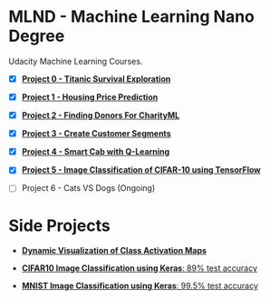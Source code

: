 # MLND - Machine Learning Nano Degree

Udacity Machine Learning Courses.

- [x] [**Project 0 - Titanic Survival Exploration**](https://github.com/mtyylx/MLND/blob/master/P0_Titanic/titanic_survival_exploration.ipynb)  

- [x] [**Project 1 - Housing Price Prediction**](https://github.com/mtyylx/MLND/blob/master/P1_Boston_Housing/boston_housing.ipynb)

- [x] [**Project 2 - Finding Donors For CharityML**](https://github.com/mtyylx/MLND/blob/master/P2_Finding_Donors/finding_donors.ipynb)

- [x] [**Project 3 - Create Customer Segments**](https://github.com/mtyylx/MLND/blob/master/P3_Create_Customer_Segments/customer_segments.ipynb)

- [x] [**Project 4 - Smart Cab with Q-Learning**](https://github.com/mtyylx/MLND/blob/master/P4_Smart_Cab/smartcab.ipynb)

- [x] [**Project 5 - Image Classification of CIFAR-10 using TensorFlow**](https://github.com/mtyylx/MLND/blob/master/P5_Image_Classification/image_classification_ZH-CN.ipynb)

- [ ] Project 6 - Cats VS Dogs (Ongoing)

# Side Projects

- [**Dynamic Visualization of Class Activation Maps**](https://github.com/mtyylx/MLND/blob/master/P6_Dogs_VS_Cats/Class%20Activation%20Map%20Visualizations.ipynb)

- [**CIFAR10 Image Classification using Keras**: 89% test accuracy](https://github.com/mtyylx/MLND/blob/master/P5_Image_Classification/CIFAR10%20Image%20Classification%20using%20Keras%20(Concise).ipynb) 

- [**MNIST Image Classification using Keras**: 99.5% test accuracy](https://github.com/mtyylx/MLND/blob/master/P5_Image_Classification/MNIST%20Image%20Classification%20using%20Keras.ipynb)
